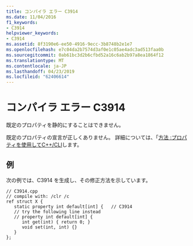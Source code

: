 ```yaml
---
title: コンパイラ エラー C3914
ms.date: 11/04/2016
f1_keywords:
- C3914
helpviewer_keywords:
- C3914
ms.assetid: 8f3190e6-ee50-4916-9ecc-3b8748b2e1e7
ms.openlocfilehash: e7c04da2b7574d3af0e1c05ae4adc3ad513faa0b
ms.sourcegitcommit: 0ab61bc3d2b6cfbd52a16c6ab2b97a8ea1864f12
ms.translationtype: MT
ms.contentlocale: ja-JP
ms.lasthandoff: 04/23/2019
ms.locfileid: "62406614"
---
```

# <a name="compiler-error-c3914"></a>コンパイラ エラー C3914

既定のプロパティを静的にすることはできません。

既定のプロパティの宣言が正しくありません。  詳細については、「[方法 :プロパティを使用してC++/CLI](../../dotnet/how-to-use-properties-in-cpp-cli.md)します。

## <a name="example"></a>例

次の例では、C3914 を生成し、その修正方法を示しています。

```
// C3914.cpp
// compile with: /clr /c
ref struct X {
   static property int default[int] {   // C3914
   // try the following line instead
   // property int default[int] {
      int get(int) { return 0; }
      void set(int, int) {}
   }
};
```